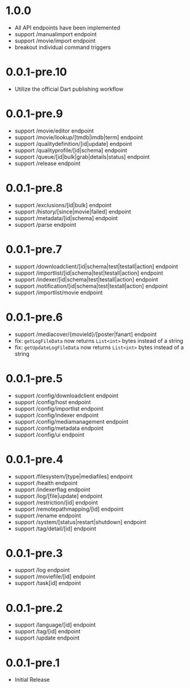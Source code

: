 # 1.0.0

- All API endpoints have been implemented
- support /manualimport endpoint
- support /movie/import endpoint
- breakout individual command triggers

# 0.0.1-pre.10

- Utilize the official Dart publishing workflow

# 0.0.1-pre.9

- support /movie/editor endpoint
- support /movie/lookup/[tmdb|imdb|term] endpoint
- support /qualitydefinition/[id|update] endpoint
- support /qualityprofile/[id|schema] endpoint
- support /queue/[id|bulk|grab|details|status] endpoint
- support /release endpoint

# 0.0.1-pre.8

- support /exclusions/[id|bulk] endpoint
- support /history/[since|movie|failed] endpoint
- support /metadata/[id|schema] endpoint
- support /parse endpoint

# 0.0.1-pre.7

- support /downloadclient/[id|schema|test|testall|action] endpoint
- support /importlist/[id|schema|test|testall|action] endpoint
- support /indexer/[id|schema|test|testall|action] endpoint
- support /notification/[id|schema|test|testall|action] endpoint
- support /importlist/movie endpoint

# 0.0.1-pre.6

- support /mediacover/{movieId}/[poster|fanart] endpoint
- fix: `getLogFileData` now returns `List<int>` bytes instead of a string
- fix: `getUpdateLogFileData` now returns `List<int>` bytes instead of a string

# 0.0.1-pre.5

- support /config/downloadclient endpoint
- support /config/host endpoint
- support /config/importlist endpoint
- support /config/indexer endpoint
- support /config/mediamanagement endpoint
- support /config/metadata endpoint
- support /config/ui endpoint

# 0.0.1-pre.4

- support /filesystem/[type|mediafiles] endpoint
- support /health endpoint
- support /indexerflag endpoint
- support /log/[file|update] endpoint
- support /restriction/[id] endpoint
- support /remotepathmapping/[id] endpoint
- support /rename endpoint
- support /system/[status|restart|shutdown] endpoint
- support /tag/detail/[id] endpoint

# 0.0.1-pre.3

- support /log endpoint
- support /moviefile/[id] endpoint
- support /task[id] endpoint

# 0.0.1-pre.2

- support /language/[id] endpoint
- support /tag/[id] endpoint
- support /update endpoint

# 0.0.1-pre.1

- Initial Release
